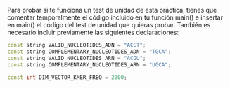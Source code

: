 Para probar si te funciona un test de unidad de esta práctica, tienes que comentar temporalmente el código incluido en tu función main() e insertar en main() el código del test de unidad que quieras probar. También es necesario incluir previamente las siguientes declaraciones:

``` cpp
const string VALID_NUCLEOTIDES_ADN = "ACGT";
const string COMPLEMENTARY_NUCLEOTIDES_ADN = "TGCA";
const string VALID_NUCLEOTIDES_ARN = "ACGU";
const string COMPLEMENTARY_NUCLEOTIDES_ARN = "UGCA";

const int DIM_VECTOR_KMER_FREQ = 2000;
```
